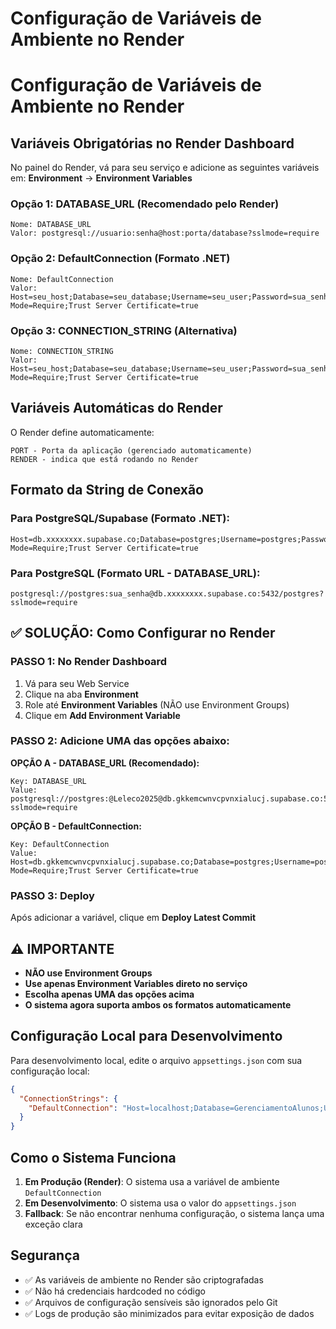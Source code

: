 # Configuração de Variáveis de Ambiente no Render

# Configuração de Variáveis de Ambiente no Render

## Variáveis Obrigatórias no Render Dashboard

No painel do Render, vá para seu serviço e adicione as seguintes variáveis em:
**Environment** → **Environment Variables**

### Opção 1: DATABASE_URL (Recomendado pelo Render)
```
Nome: DATABASE_URL
Valor: postgresql://usuario:senha@host:porta/database?sslmode=require
```

### Opção 2: DefaultConnection (Formato .NET)
```
Nome: DefaultConnection
Valor: Host=seu_host;Database=seu_database;Username=seu_user;Password=sua_senha;SSL Mode=Require;Trust Server Certificate=true
```

### Opção 3: CONNECTION_STRING (Alternativa)
```
Nome: CONNECTION_STRING
Valor: Host=seu_host;Database=seu_database;Username=seu_user;Password=sua_senha;SSL Mode=Require;Trust Server Certificate=true
```

## Variáveis Automáticas do Render
O Render define automaticamente:
```
PORT - Porta da aplicação (gerenciado automaticamente)
RENDER - indica que está rodando no Render
```

## Formato da String de Conexão

### Para PostgreSQL/Supabase (Formato .NET):
```
Host=db.xxxxxxxx.supabase.co;Database=postgres;Username=postgres;Password=sua_senha;SSL Mode=Require;Trust Server Certificate=true
```

### Para PostgreSQL (Formato URL - DATABASE_URL):
```
postgresql://postgres:sua_senha@db.xxxxxxxx.supabase.co:5432/postgres?sslmode=require
```

## ✅ SOLUÇÃO: Como Configurar no Render

### PASSO 1: No Render Dashboard
1. Vá para seu Web Service
2. Clique na aba **Environment**
3. Role até **Environment Variables** (NÃO use Environment Groups)
4. Clique em **Add Environment Variable**

### PASSO 2: Adicione UMA das opções abaixo:

**OPÇÃO A - DATABASE_URL (Recomendado):**
```
Key: DATABASE_URL
Value: postgresql://postgres:@Leleco2025@db.gkkemcwnvcpvnxialucj.supabase.co:5432/postgres?sslmode=require
```

**OPÇÃO B - DefaultConnection:**
```
Key: DefaultConnection
Value: Host=db.gkkemcwnvcpvnxialucj.supabase.co;Database=postgres;Username=postgres;Password=@Leleco2025;SSL Mode=Require;Trust Server Certificate=true
```

### PASSO 3: Deploy
Após adicionar a variável, clique em **Deploy Latest Commit**

## ⚠️ IMPORTANTE
- **NÃO use Environment Groups**
- **Use apenas Environment Variables direto no serviço**
- **Escolha apenas UMA das opções acima**
- **O sistema agora suporta ambos os formatos automaticamente**

## Configuração Local para Desenvolvimento

Para desenvolvimento local, edite o arquivo `appsettings.json` com sua configuração local:
```json
{
  "ConnectionStrings": {
    "DefaultConnection": "Host=localhost;Database=GerenciamentoAlunos;Username=postgres;Password=sua_senha_local"
  }
}
```

## Como o Sistema Funciona

1. **Em Produção (Render)**: O sistema usa a variável de ambiente `DefaultConnection`
2. **Em Desenvolvimento**: O sistema usa o valor do `appsettings.json`
3. **Fallback**: Se não encontrar nenhuma configuração, o sistema lança uma exceção clara

## Segurança

- ✅ As variáveis de ambiente no Render são criptografadas
- ✅ Não há credenciais hardcoded no código
- ✅ Arquivos de configuração sensíveis são ignorados pelo Git
- ✅ Logs de produção são minimizados para evitar exposição de dados

